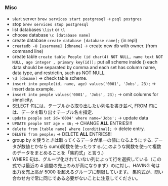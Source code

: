 ##

### Misc

- start server `brew services start postgresql` -> `psql postgres`
- stop `brew services stop postgresql`
- list databases `\list` or `\l`
- choose database `\c [database name]`
- create database `create database [database name];` (in repl)
- `createdb -O [username] [dbname]` -> create new db with owner. (from command line)
- create table `create table People (id char(4) NOT NULL, name text NOT NULL, age integer , primary key(id));` put all scheme inside () each data should be separated by comma and each set has column name, data type, and restrictin, such as NOT NULL.
- `\d [dbname]` -> check table scheme.
- `insert into people(id, name, age) values('0001', 'Jobs', 23);` -> insert data example.
- `insert into people values('0001', 'Jobs', 23);` -> omit columns for simplicity.
- SELECT 句には、テーブルから取り出したい列名を書き並べ, FROM 句には、データを取り出すテーブル名を指定.
- `update people set id='0004' where name='Jobs';` -> update data
- `UPDATE people SET age = 46;` -> CHANGE **ALL** ENTRIES!!!
- `delete from [table name] where [conditinal];` -> delete entry.
- `DELETE from people;` -> DELETE **ALL** ENTRIES!!!
- group by を使うときは取ってくるデータが単一の値になるようにする. データが数値とかなら sum()関数を使ったりする.(このような関数を使って複数のデータをまとめることを「集約式」と言う.)
- WHERE 句は、グループ化されていない列によって行を選択している（この式では最近の 4 週間の売上のみが真になります）のに対し、HAVING 句は出力を売上高が 5000 を超えるグループに制限しています。 集約式が、問い合わせ内で常に同じである必要がないことに注意してください。
